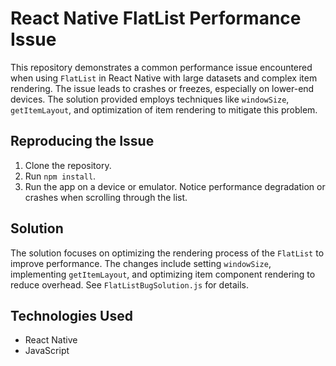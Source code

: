# React Native FlatList Performance Issue

This repository demonstrates a common performance issue encountered when using `FlatList` in React Native with large datasets and complex item rendering.  The issue leads to crashes or freezes, especially on lower-end devices.  The solution provided employs techniques like `windowSize`, `getItemLayout`, and optimization of item rendering to mitigate this problem. 

## Reproducing the Issue

1. Clone the repository.
2. Run `npm install`.
3. Run the app on a device or emulator.  Notice performance degradation or crashes when scrolling through the list.

## Solution

The solution focuses on optimizing the rendering process of the `FlatList` to improve performance. The changes include setting `windowSize`, implementing `getItemLayout`, and optimizing item component rendering to reduce overhead. See `FlatListBugSolution.js` for details.

## Technologies Used

* React Native
* JavaScript